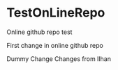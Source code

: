 # TestOnLineRepo
Online github repo test

First change in online github repo


Dummy Change
Changes from Ilhan